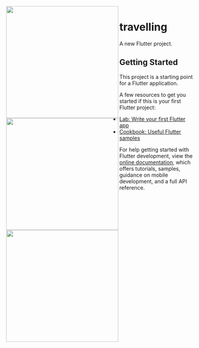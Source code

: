 <img align="left"  width="300" src="https://github.com/sahil-dhargave/flutter_UI-UX/blob/main/result0%20(3).jpg">
<img align="left"   width="300" src="https://github.com/sahil-dhargave/flutter_UI-UX/blob/main/result1(2).jpg">
<img align="left"   width="300" src="https://github.com/sahil-dhargave/flutter_UI-UX/blob/main/result2%20(1).jpg">


# travelling

A new Flutter project.

## Getting Started

This project is a starting point for a Flutter application.

A few resources to get you started if this is your first Flutter project:

- [Lab: Write your first Flutter app](https://docs.flutter.dev/get-started/codelab)
- [Cookbook: Useful Flutter samples](https://docs.flutter.dev/cookbook)

For help getting started with Flutter development, view the
[online documentation](https://docs.flutter.dev/), which offers tutorials,
samples, guidance on mobile development, and a full API reference.
